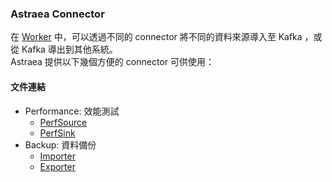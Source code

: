 ### Astraea Connector

在 [Worker](../run_kafka_worker.md) 中，可以透過不同的 connector 將不同的資料來源導入至 Kafka ，或從 Kafka 導出到其他系統。<br>
Astraea 提供以下幾個方便的 connector 可供使用：

#### 文件連結
- Performance: 效能測試
   - [PerfSource](./performance_banchmark_connector.md (#perfsource))
   - [PerfSink](./performance_banchmark_connector.md (#perfsink))
- Backup: 資料備份
   - [Importer](./importer.md)
   - [Exporter](./exporter.md)